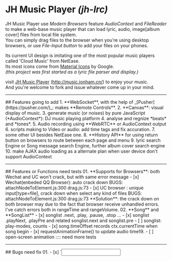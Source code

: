 # JH Music Player _(jh-lrc)_
JH Music Player use _Modern Browsers_ feature *AudioContext* and *FileReader* to make a web-base music player that can load lyric, audio, image[album cover] files from local file system.    
You can simply drag files to the browser when you're using desktop browsers, or use _File-Input button_ to add your files on your phones.     

Its current UI design is imitating one of the most popular music players called 'Cloud Music' from NetEase.    
Its most icons come from [Material Icons](https://design.google.com/icons/) by Google.   
_(this project was first started as a lyric file parser and display.)_    

visit [JH Music Player](http://music.jonham.cn/) (http://music.jonham.cn/) to enjoy your music.    
And you're welcome to fork and issue whatever come up in your mind.

<hr>
## Features going to add
1. **WebSocket**, with the help of _[Pusher](https://pusher.com/)_: makes **Remote Controls**.
2. **Canvas**: visual display of music.
3. generate music (or noises) by pure JavaScript (*AudioContext*): DJ music playing platform
4. analyse and regnize *beats* and *tones*.
5. Audio recording using **WebRTC** or AudioContext output
6. scripts making to Video or audio: add time tags and fix accuration.
7. some other UI besides NetEase one.
8. **History API** for using return button on browsers to route between each page and menu
9. lyric search Engine or Song message search Engine, further album cover search engine
10. make AJAX audio loading as a alternate plan when user device don't support AudioContext


<hr>
## Features or Functions need tests
01. **Supports for Browsers**: both Wechat and UC won't crack, but with same error message
    - [x] Wechat(enbeded QQ Browser): auto crack down    
        BUGS: attachNodeToElement.js:300 drag.js:73
    - [x] UC browser : unique input[type=file], crack down when select any kind of files
        BUGS: attachNodeToElement.js:300 drag.js:73    
    **Solution**: the crack down on both browser may due to the fact that browser receive unhandled errors.
    I've catch errors both in rangeTime and rangeVolume.
02. **Song** and **SongList**
    - [x] songlist .next, .play, .pause, .stop ...
    - [x] songlist .playNext, .playPre and related songlist.next and songlist.pre
    - [ ] songlist: play-modes, counts
    - [x] song.timeOffset records ctx.currentTime when song begin
    - [x] requestAnimationFrame() to update audio time19. - [ ] open-screen animation :::: need more tests

<hr>
## Bugs need fix
01. - [x] `<input type='file>` display
02. - [x] highlight Ranges objects
03. - [x] #page-comments needs basic framework setup
04. dConsole window display
    - [x] dConsole display when button 'show console' was pressed
    - [ ] display in FullScreen mode. [ change as a float window on the head of viewport]
05. FullScreen API
    - [x] FullScreen API for devices
    - [ ] FullScreen Event listeners on other state change
    - [ ] to hide FullScreen button when is not available
06. Icons and Display
    - [x] Icons for each Page and Menu items
    - [x] sub-controls bar in #page-system ( btn-play circle display)
    - [ ] zip up _svg_ files of icon
07. touch events:
    - [x] cancel browsers default gestures detection ( e.preventDefault, e.stopPropagation )
    - [ ] prevent continuing clicks
    - [ ] wait and react until animations stop
08. lyric and cover
    - [ ] lyric loader and _timeupdate_ event for AudioContext decoded audio
    - [ ] lyric and album image load when another start
09. control funcs and buttons
    - [x] play, nextSong buttons to work on SongList
    - [x] mute and volume controls on SongList
10. Events
    - [x] rangeTime throw error when drag event happened before the audio is playing:SOLUTION:just unbind the function when there is no audio playing
11. Pages, menus, sidebar display
    - [x] #sidebar-left bottom position
    - [x] #page-comments .btn-back position to highlight
    - [x] FOR ALL: add max-height or max-width to each
    - [ ] FOR ALL: display style and position when on Desktop
12. - [x] **mask layer** for avoiding mistake touches and clicks
13. - [ ] bind up related blocks
14. - [ ] images and icons preload
17. - [ ] controls in mainpage display in iPhone4 (narrow in width)
18. - [ ] supports information for all kind of Browsers
